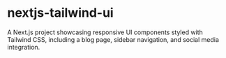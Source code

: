 # nextjs-tailwind-ui
A Next.js project showcasing responsive UI components styled with Tailwind CSS, including a blog page, sidebar navigation, and social media integration.
